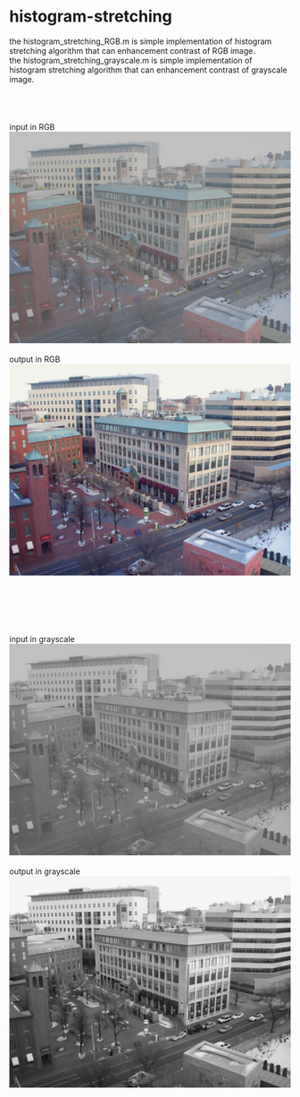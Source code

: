 # histogram-stretching
the histogram_stretching_RGB.m is simple implementation of histogram stretching algorithm that can enhancement contrast of RGB image.<br>
the histogram_stretching_grayscale.m is simple implementation of histogram stretching algorithm that can enhancement contrast of grayscale image.<br>
<br><br><br><br>
input in RGB
![Screenshot](input_RGB.jpg)<br>
<br>
output in RGB
![Screenshot](output_RGB.jpg)
<br>
<br>
<br><br><br><br><br>
input in grayscale
![Screenshot](input.jpg)<br>
<br>
output in grayscale
![Screenshot](output.jpg)
